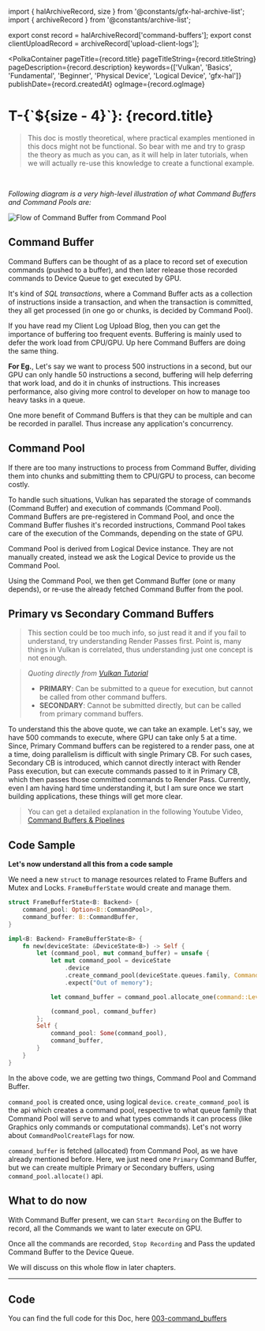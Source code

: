import { halArchiveRecord, size } from '@constants/gfx-hal-archive-list';
import { archiveRecord } from '@constants/archive-list';

export const record = halArchiveRecord['command-buffers'];
export const clientUploadRecord = archiveRecord['upload-client-logs'];

<PolkaContainer
  pageTitle={record.title}
  pageTitleString={record.titleString}
  pageDescription={record.description}
  keywords={['Vulkan', 'Basics', 'Fundamental', 'Beginner', 'Physical Device', 'Logical Device', 'gfx-hal']}
  publishDate={record.createdAt}
  ogImage={record.ogImage}
>

<H1 id={record.titleString} updatedAt={record.updatedAt}>
  T-{`${size - 4}`}: {record.title}
</H1>

> This doc is mostly theoretical, where
> practical examples mentioned in this docs might not be functional.
> So bear with me and try to grasp the theory as much as you can,
> as it will help in later tutorials, when we will actually re-use this
> knowledge to create a functional example.

<br />

_Following diagram is a very high-level illustration of what_
_Command Buffers and Command Pools are:_

<Image alt="Flow of Command Buffer from Command Pool" src="https://user-images.githubusercontent.com/11786283/77256537-ff281d00-6c94-11ea-8e05-d49d8a24aaab.png" placeholder="https://user-images.githubusercontent.com/11786283/82124868-93a78b00-97bf-11ea-9773-3a66b1f1f096.png" />

<br />

## Command Buffer

Command Buffers can be thought of as a place to record
set of execution commands (pushed to a buffer),
and then later release those recorded commands
to Device Queue to get executed by GPU.

It's kind of _SQL transactions_, where a Command Buffer acts
as a collection of instructions inside a transaction,
and when the transaction is committed, they all get
processed (in one go or chunks, is decided by Command Pool).

If you have read my&nbsp;<Link href={clientUploadRecord.link}>Client Log Upload Blog</Link>,
then you can get the importance of buffering too frequent
events. Buffering is mainly used to defer the work load from
CPU/GPU. Up here Command Buffers are doing the same thing.

**For Eg.**, Let's say we want to process 500 instructions
in a second, but our GPU can only handle 50 instructions
a second, buffering will help deferring that work load,
and do it in chunks of instructions. This increases
performance, also giving more control to developer on
how to manage too heavy tasks in a queue.

One more benefit of Command Buffers is that they can
be multiple and can be recorded in parallel. Thus
increase any application's concurrency.

## Command Pool

If there are too many instructions to process from
Command Buffer, dividing them into chunks and submitting
them to CPU/GPU to process, can become costly.

To handle such situations, Vulkan has separated the
storage of commands (Command Buffer) and execution of
commands (Command Pool). Command Buffers are pre-registered
in Command Pool, and once the Command Buffer flushes it's
recorded instructions, Command Pool takes care of the
execution of the Commands, depending on the state of
GPU.

Command Pool is derived from Logical Device instance. They
are not manually created, instead we ask the Logical Device to provide us the Command Pool.

Using the Command Pool, we then get Command Buffer
(one or many depends), or re-use the already fetched
Command Buffer from the pool.

## Primary vs Secondary Command Buffers

<Blockquote type="warn">
  This section could be too much info, so just read it and
  if you fail to understand, try understanding Render
  Passes first. Point is, many things in Vulkan is
  correlated, thus understanding just one concept is not
  enough.
</Blockquote>

> *Quoting directly from [Vulkan Tutorial](https://vulkan-tutorial.com/Drawing_a_triangle/Drawing/Command_buffers)*
>
> * **PRIMARY**: Can be submitted to a queue for execution,
> but cannot be called from other command buffers.
> * **SECONDARY**: Cannot be submitted directly, but
> can be called from primary command buffers.

To understand this the above quote, we can take an example.
Let's say, we have 500 commands to execute, where GPU
can take only 5 at a time. Since, Primary Command buffers
can be registered to a render pass, one at a time, doing
parallelism is difficult with single Primary CB. For
such cases, Secondary CB is introduced, which cannot
directly interact with Render Pass execution, but can
execute commands passed to it in Primary CB, which then
passes those committed commands to
Render Pass. Currently, even I am having hard time
understanding it, but I am sure once we start building
applications, these things will get more clear.


> You can get a detailed explanation in the following
> Youtube Video,
> [Command Buffers & Pipelines](https://www.youtube.com/watch?v=X8Ob_b3ANzs&t=990s)

## Code Sample

**Let's now understand all this from a code sample**

We need a new `struct` to manage resources related to Frame Buffers and
Mutex and Locks. `FrameBufferState` would create and manage them.

```rs
struct FrameBufferState<B: Backend> {
    command_pool: Option<B::CommandPool>,
    command_buffer: B::CommandBuffer,
}

impl<B: Backend> FrameBufferState<B> {
    fn new(deviceState: &DeviceState<B>) -> Self {
        let (command_pool, mut command_buffer) = unsafe {
            let mut command_pool = deviceState
                .device
                .create_command_pool(deviceState.queues.family, CommandPoolCreateFlags::empty())
                .expect("Out of memory");

            let command_buffer = command_pool.allocate_one(command::Level::Primary);

            (command_pool, command_buffer)
        };
        Self {
            command_pool: Some(command_pool),
            command_buffer,
        }
    }
}
```

In the above code, we are getting two things, Command
Pool and Command Buffer.

`command_pool` is created once, using logical `device`.
`create_command_pool` is the api which creates a command
pool, respective to what queue family that Command Pool
will serve to and what types commands it can process
(like Graphics only commands or computational commands).
Let's not worry about `CommandPoolCreateFlags` for now.

`command_buffer` is fetched (allocated) from Command Pool,
as we have already mentioned before. Here, we just need
one `Primary` Command Buffer, but we can create multiple
Primary or Secondary buffers, using `command_pool.allocate()`
api.


## What to do now

With Command Buffer present, we can `Start Recording` on
the Buffer to record, all the Commands
we want to later execute on GPU.

Once all the commands are recorded, `Stop Recording`
and Pass the updated Command Buffer to the Device Queue.

We will discuss on this whole flow in later chapters.

***

## Code

You can find the full code for this Doc,
here [003-command_buffers](https://github.com/Shub1427/rustschool/blob/master/gui/draw-cube/src/003-command_buffers/main.rs)

</PolkaContainer>
